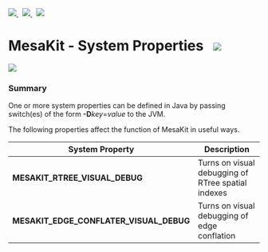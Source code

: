 <a href="https://github.com/Telenav/mesakit">
<img src="https://telenav.github.io/telenav-assets/images/icons/github-32.png" srcset="https://telenav.github.io/telenav-assets/images/icons/github-32-2x.png 2x"/>
</a>
&nbsp;
<a href="https://twitter.com/openmesakit">
<img src="https://telenav.github.io/telenav-assets/images/logos/twitter/twitter-32.png" srcset="https://telenav.github.io/telenav-assets/images/logos/twitter/twitter-32-2x.png 2x"/>
</a>
&nbsp;
<a href="https://mesakit.zulipchat.com">
<img src="https://telenav.github.io/telenav-assets/images/logos/zulip/zulip-32.png" srcset="https://telenav.github.io/telenav-assets/images/logos/zulip/zulip-32-2x.png 2x"/>
</a>

# MesaKit - System Properties   <img src="https://telenav.github.io/telenav-assets/images/icons/gears-32.png" srcset="https://telenav.github.io/telenav-assets/images/icons/gears-32-2x.png 2x"></img>

<img src="https://telenav.github.io/telenav-assets/images/icons/horizontal-line-512.png" srcset="https://telenav.github.io/telenav-assets/images/separators/horizontal-line-512-2x.png 2x"></img>

### Summary

One or more system properties can be defined in Java by passing switch(es) of the form **\-D***key*=*value* to the JVM.

The following properties affect the function of MesaKit in useful ways.

| System Property                         | Description                                        |
|-----------------------------------------|----------------------------------------------------|
| **MESAKIT_RTREE_VISUAL_DEBUG**          | Turns on visual debugging of RTree spatial indexes |
| **MESAKIT_EDGE_CONFLATER_VISUAL_DEBUG** | Turns on visual debugging of edge conflation       |
